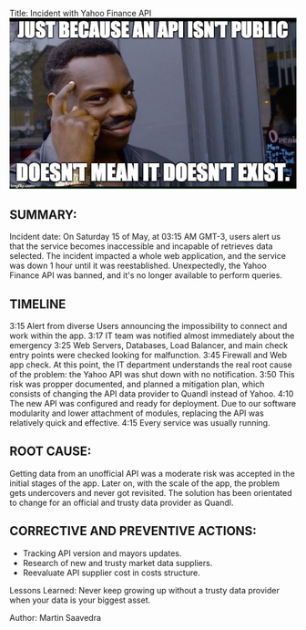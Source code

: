 Title: Incident with Yahoo Finance API 
<img src="meme.jpg" alt="API meme">

## SUMMARY:
Incident date: On Saturday 15 of May, at 03:15 AM GMT-3, users alert us that the service becomes inaccessible and incapable of retrieves data selected.
The incident impacted a whole web application, and the service was down 1 hour until it was reestablished.
Unexpectedly, the Yahoo Finance API was banned, and it's no longer available to perform queries.

## TIMELINE
3:15 Alert from diverse Users announcing the impossibility to connect and work within the app.
3:17 IT team was notified almost immediately about the emergency
3:25 Web Servers, Databases, Load Balancer, and main check entry points were checked looking for malfunction.
3:45 Firewall and Web app check. At this point, the IT department understands the real root cause of the problem: the Yahoo API was shut down with no notification.
3:50 This risk was propper documented, and planned a mitigation plan, which consists of changing the API data provider to Quandl instead of Yahoo.
4:10 The new API was configured and ready for deployment. Due to our software modularity and lower attachment of modules, replacing the API was relatively quick and effective. 
4:15 Every service was usually running.

## ROOT CAUSE:
Getting data from an unofficial API was a moderate risk was accepted in the initial stages of the app. Later on, with the scale of the app, the problem gets undercovers and never got revisited.
The solution has been orientated to change for an official and trusty data provider as Quandl. 

## CORRECTIVE AND PREVENTIVE ACTIONS:
- Tracking API version and mayors updates.
- Research of new and trusty market data suppliers.
- Reevaluate API supplier cost in costs structure.

Lessons Learned: Never keep growing up without a trusty data provider when your data is your biggest asset.

Author: Martin Saavedra
